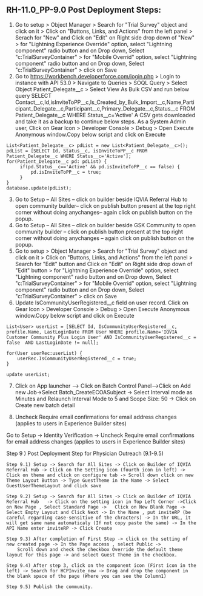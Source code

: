 ## RH-11.0_PP-9.0 Post Deployment Steps:

1. Go to setup > Object Manager > Search for "Trial Survey" object and click on it > Click on "Buttons, Links, and Actions" from the left panel > Serach for "New" and Click on "Edit" on Right side drop down of "New" > for "Lightning Experience Override" option, select "Lightning component" radio button and on Drop down, Select "c:TrialSurveyContainer" > for "Mobile Overrid" option, select "Lightning component" radio button and on Drop down, Select "c:TrialSurveyContainer"  > click on Save
2. Go to https://workbench.developerforce.com/login.php > Login to instance with API 53.0 > Navigate to Queries > SOQL Query > Select Object Patient_Delegate__c > Select View As Bulk CSV and run below query
SELECT Contact__c,Id,isInviteToPP__c,Is_Created_by_Bulk_Import__c,Name,Participant_Delegate__c,Participant__c,Primary_Delegate__c,Status__c FROM Patient_Delegate__c WHERE Status__c='Active'
A CSV gets downloaded and take it as a backup to continue below steps.
As a System Admin user, Click on Gear Icon > Developer Console > Debug > Open Execute Anonymous window.Copy below script and click on Execute
```
List<Patient_Delegate__c> pdList = new List<Patient_Delegate__c>();
pdList = [SELECT Id, Status__c, isInviteToPP__c FROM Patient_Delegate__c WHERE Status__c='Active']; 
for(Patient_Delegate__c pd: pdList) {
     if(pd.Status__c=='Active' && pd.isInviteToPP__c == false) {
         pd.isInviteToPP__c = true;
     }
}
database.update(pdList);
```
3. Go to Setup – All Sites – click on builder beside IQVIA Referral Hub  to open community builder– click on publish button present at the top right corner without doing anychanges– again click on publish button on the popup. 
4. Go to Setup – All Sites – click on builder beside GSK Community to open community builder  – click on publish button present at the top right corner without doing anychanges – again click on publish button on the popup. 
5. Go to setup > Object Manager > Search for "Trial Survey" object and click on it > Click on "Buttons, Links, and Actions" from the left panel > Search for "Edit" button and Click on "Edit" on Right side drop down of "Edit" button > for "Lightning Experience Override" option, select "Lightning component" radio button and on Drop down, Select "c:TrialSurveyContainer" > for "Mobile Overrid" option, select "Lightning component" radio button and on Drop down, Select "c:TrialSurveyContainer"  > click on Save
6. Update IsCommunityUserRegistered__c field on user record.
Click on Gear Icon > Developer Console > Debug > Open Execute Anonymous window.Copy below script and click on Execute
```
List<User> userList = [SELECT Id, IsCommunityUserRegistered__c, profile.Name, LastLoginDate FROM User WHERE profile.Name='IQVIA Customer Community Plus Login User' AND IsCommunityUserRegistered__c = false  AND LastLoginDate != null];

for(User userRec:userList) {
    userRec.IsCommunityUserRegistered__c = true;    
}

update userList;
```

7. Click on App launcher --> Click on Batch Control Panel-->Click on Add new Job->Select Batch_CreateECOASubject -> Select Interval mode as Minutes and Relaunch Interval Mode to 5 and Scope Size: 50 -> Click on Create new batch detail

8. Uncheck Require email confirmations for email address changes (applies to users in Experience Builder sites)

Go to Setup -> Identity Verification -> Uncheck Require email confirmations for email address changes (applies to users in Experience Builder sites)


Step 9 ) Post Deployment Step for Physician Outreach (9.1-9.5)

    Step 9.1) Setup -> Search for All Sites -> Click on Builder of IQVIA Referral Hub -> Click on the Setting icon (fourth icon in left) -> Click on theme and click on configure tab -> Scroll down click on new Theme Layout Button -> Type GuestTheme in the Name -> Select GuestUserThemeLayout and click save

    Step 9.2) Setup -> Search for All Sites -> Click on Builder of IQVIA Referral Hub	-> Click on the setting icon in Top Left Corner ->Click on New Page , Select Standard Page -> 	Click on New Blank Page -> Select Empty Layout and Click Next -> In the Name , put inviteRP (be careful regarding case-sensitive of the chracters) -> In thr URL, it will get same name automaticaly (If not copy paste the same) -> In the API Name enter inviteRP -> Click Create

    Step 9.3) After completion of First Step -> click on the setting of new created page -> In the Page access , select Public ->
        Scroll down and check the checkbox Override the default theme layout for this page -> and select Guest Theme in the checkbox.

    Step 9.4) After step 3, click on the component icon (First icon in the left) -> Search for HCPInvite_new -> Drag and drop the component in the blank space of the page (Where you can see the Column1)  

    Step 9.5) Publish the community.  